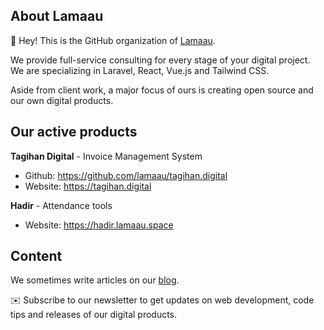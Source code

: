 ## About Lamaau

👋 Hey! This is the GitHub organization of [Lamaau](https://lamaau.space).

We provide full-service consulting for every stage of your digital project. We are specializing in Laravel, React, Vue.js and Tailwind CSS.

Aside from client work, a major focus of ours is creating open source and our own digital products.

## Our active products

**Tagihan Digital** - Invoice Management System
- Github: https://github.com/lamaau/tagihan.digital
- Website: https://tagihan.digital

**Hadir** - Attendance tools
- Website: https://hadir.lamaau.space

## Content
We sometimes write articles on our [blog](https://rizkhal.lamaau.space). 

✉️ Subscribe to our newsletter to get updates on web development, code tips and releases of our digital products.

